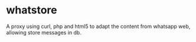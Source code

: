 # whatstore
A proxy using curl, php and html5 to adapt the content from whatsapp web, allowing store messages in db.
